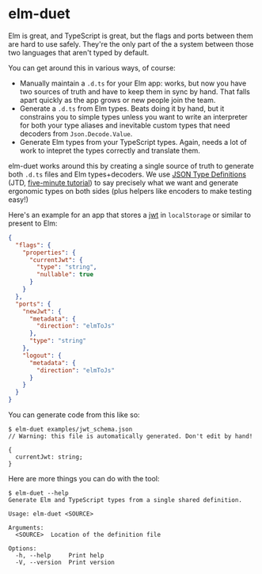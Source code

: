 # elm-duet

Elm is great, and TypeScript is great, but the flags and ports between them are hard to use safely.
They're the only part of the a system between those two languages that aren't typed by default.

You can get around this in various ways, of course:

- Manually maintain a `.d.ts` for your Elm app: works, but now you have two sources of truth and have to keep them in sync by hand. That falls apart quickly as the app grows or new people join the team.
- Generate a `.d.ts` from Elm types. Beats doing it by hand, but it constrains you to simple types unless you want to write an interpreter for both your type aliases and inevitable custom types that need decoders from `Json.Decode.Value`.
- Generate Elm types from your TypeScript types. Again, needs a lot of work to intepret the types correctly and translate them.

elm-duet works around this by creating a single source of truth to generate both `.d.ts` files and Elm types+decoders.
We use [JSON Type Definitions](https://jsontypedef.com/) (JTD, [five-minute tutorial](https://jsontypedef.com/docs/jtd-in-5-minutes/)) to say precisely what we want and generate ergonomic types on both sides (plus helpers like encoders to make testing easy!)

Here's an example for an app that stores a [jwt](https://jwt.io/) in `localStorage` or similar to present to Elm:

```json
{
  "flags": {
    "properties": {
      "currentJwt": {
        "type": "string",
        "nullable": true
      }
    }
  },
  "ports": {
    "newJwt": {
      "metadata": {
        "direction": "elmToJs"
      },
      "type": "string"
    },
    "logout": {
      "metadata": {
        "direction": "elmToJs"
      }
    }
  }
}
```

You can generate code from this like so:

```console
$ elm-duet examples/jwt_schema.json
// Warning: this file is automatically generated. Don't edit by hand!

{
  currentJwt: string;
}

```

Here are more things you can do with the tool:

```console
$ elm-duet --help
Generate Elm and TypeScript types from a single shared definition.

Usage: elm-duet <SOURCE>

Arguments:
  <SOURCE>  Location of the definition file

Options:
  -h, --help     Print help
  -V, --version  Print version

```
